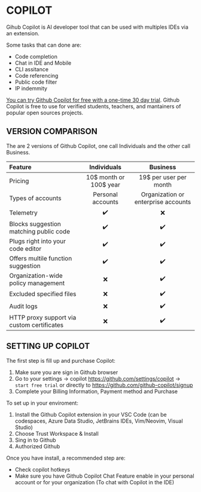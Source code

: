 # COPILOT

Gihub Copilot is AI developer tool that can be used with multiples IDEs via an extension.

Some tasks that can done are:
- Code completion
- Chat in IDE and Mobile
- CLI assitance
- Code referencing
- Public code filter
- IP indemmity

<ins>You can try Github Copilot for free with a one-time 30 day trial</ins>. Github Copilot is free to use for verified students, teachers, and mantainers of popular open sources projects.

## VERSION COMPARISON

The are 2 versions of Github Copilot, one call Individuals and the other call Business.

| Feature | Individuals | Business |
| :--- | :---: | :---: |
| Pricing | 10$ month or 100$ year | 19$ per user per month |
| Types of accounts | Personal accounts | Organization or enterprise accounts |
| Telemetry | :heavy_check_mark: | :x: |
| Blocks suggestion matching public code | :heavy_check_mark: | :heavy_check_mark: |
| Plugs right into your code editor | :heavy_check_mark: | :heavy_check_mark: |
| Offers multile function suggestion | :heavy_check_mark: | :heavy_check_mark: |
| Organization-wide policy management | :x: | :heavy_check_mark: |
| Excluded specified files | :x: | :heavy_check_mark: |
| Audit logs | :x: | :heavy_check_mark: |
| HTTP proxy support via custom certificates | :x: | :heavy_check_mark: |

## SETTING UP COPILOT

The first step is fill up and purchase Copilot:
1. Make sure you are sign in Github browser
2. Go to your settings -> copilot https://github.com/settings/copilot -> `start free trial` or directly to https://github.com/github-copilot/signup
3. Complete your Billing Information, Payment method and Purchase

To set up in your enviroment:
1. Install the Github Copilot extension in your VSC Code (can be codespaces, Azure Data Studio, JetBrains IDEs, Vim/Neovim, Visual Studio)
2. Choose Trust Workspace & Install
3. Sing in to Github
4. Authorized Github

Once you have install, a recommended step are:
- Check copilot hotkeys
- Make sure you have Github Copilot Chat Feature enable in your personal account or for your organization (To chat with Copilot in the IDE)